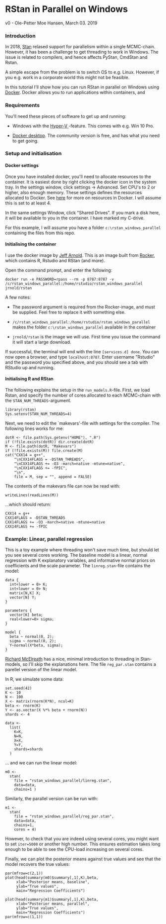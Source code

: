 # RStan in Parallel on Windows

v0 - Ole-Petter Moe Hansen, March 03. 2019

### Introduction
In 2018, [Stan](https://mc-stan.org/) relased support for parallelism within a single MCMC-chain. However, it has been a challenge to get threading to work in  Windows. The issue is related to compilers, and hence affects PyStan, CmdStan and Rstan. 

A simple escape from the problem is to switch OS to e.g. Linux. However, if you e.g. work in a corporate world this might not be feasible. 

In this tutorial I'll show how you can run RStan in parallel on Windows using [Docker](https://www.docker.com/). Docker allows you to run applications within containers, and 

### Requirements

You'll need these pieces of software to get up and running: 

- Windows with the [Hyper-V ](https://docs.microsoft.com/en-us/virtualization/hyper-v-on-windows/about/)-feature. This comes with e.g. Win 10 Pro. 

- [Docker desktop](https://www.docker.com/products/docker-desktop). The community version is free, and has what you need to get going. 

### Setup and initialisation
#### Docker settings
Once you have installed docker, you'll need to allocate resources to the container. It is easiest done by right clicking the docker icon in the system tray. In the settings window, click settings -> Advanced. Set CPU's to 2 or higher, also enough memory. These settings defines the resources allocated to Docker. See [here](https://docs.docker.com/config/containers/resource_constraints/) for more on resources in Docker. I will assume this is set to at least 4. 

In the same settings Window, click "Shared Drives". If you mark a disk here, it will be available to you in the container. I have marked my C-drive.

For this example, I will assume you have a folder `c:\rstan_windows_parallel` containing the files from this repo. 

#### Initialising the container
I use the docker image by [Jeff Arnold](https://hub.docker.com/r/jrnold/rstan/). This is an image built from [Rocker](https://www.rocker-project.org/), which contains R, Rstudio and RStan (and more).

Open the command prompt, and enter the following: 
```
docker run -e PASSWORD=rpass --rm -p 8787:8787 -v /c/rstan_windows_parallel:/home/rstudio/rstan_windows_parallel jrnold/rstan
```
A few notes: 

- The password argument is required from the Rocker-image, and must be supplied. Feel free to replace it with something else. 

- `/c/rstan_windows_parallel:/home/rstudio/rstan_windows_parallel` makes the folder `c:\rstan_windows_parallel` available in the container

- `jrnold/rstan` is the image we will use. First time you issue the command it will start a large download. 

If successful, the terminal will end with the line `[services.d] done`. You can now open a browser, and type `localhost:8787`. Enter username "Rstudio" and the password you specified above, and you should see a tab with RStudio up and running. 

#### Initialising R and RStan
The following explains the setup in the `run_models.R`-file. First, we load Rstan, and specify the number of cores allocated to each MCMC-chain with the `STAN_NUM_THREADS`-argument.  
```
library(rstan)
Sys.setenv(STAN_NUM_THREADS=4)
```

Next, we need to edit the `makevars'-file with settings for the compiler. The following lines works for me:
```
dotR <- file.path(Sys.getenv("HOME"), ".R")
if (!file.exists(dotR)) dir.create(dotR)
M <- file.path(dotR, "Makevars")
if (!file.exists(M)) file.create(M)
cat("CXX14 = g++",
    "\nCXX14FLAGS = -DSTAN_THREADS",
    "\nCXX14FLAGS += -O3 -march=native -mtune=native",
    "\nCXX14FLAGS += -fPIC",
    "\n",
    file = M, sep = "", append = FALSE)
```

The contents of the makevars file can now be read with:
```
writeLines(readLines(M))
```
...which should return: 
```
CXX14 = g++
CXX14FLAGS = -DSTAN_THREADS
CXX14FLAGS += -O3 -march=native -mtune=native
CXX14FLAGS += -fPIC
```

### Example: Linear, parallel regression
This is a toy example where threading won't save much time, but should let you see several cores working. The baseline model is a linear, normal regression with K explanatory variables, and informative normal priors on coefficients and the scale parameter. The `linreg.stan`-file contains the model: 
```
data {
  int<lower = 0> K;
  int<lower = 0> N;
  matrix[N,K] X;
  vector[N] Y;
}

parameters {
  vector[K] beta;
  real<lower=0> sigma;
}

model {
  beta ~ normal(0, 2);
  sigma ~ normal(0, 2);
  Y~normal(X*beta, sigma);
}
```

[Richard McElreath](https://github.com/rmcelreath/cmdstan_map_rect_tutorial) has a nice, minimal introduction to threading in Stan-models, so I'll skip the explanations here. The file `reg_par.stan` contains a parellel version of the linear model. 


In R, we simulate some data:
```
set.seed(42)
K <- 10
N <- 100
X <- matrix(rnorm(K*N), ncol=K)
beta <- rnorm(K)
Y <- as.vector(X %*% beta + rnorm(N))
shards <- 4

data <- 
  list(
    K=K,
    N=N,
    X=X,
    Y=Y,
    shards=shards
  )
```

... and we can run the linear model: 
```
m0 <- 
  stan(
    file = "rstan_windows_parallel/linreg.stan",
    data=data, 
    chains=1 )
```

Similarly, the parallel version can be run with:
```
m1 <- 
  stan(
    file = "rstan_windows_parallel/reg_par.stan",
    data=data, 
    chains=1,
    cores = 4)

```
However, to check that you are indeed using several cores, you might want to set `iter=5000` or another high number. This ensures estimation takes long enough to be able to see the CPU-load increasing on several cores. 

Finally, we can plot the posterior means against true values and see that the model recovers the true values: 
```
par(mfrow=c(2,1))
plot(head(summary(m0)$summary[,1],K),beta, 
     xlab="Posterior means, baseline", 
     ylab="True values", 
     main="Regression Coefficients")

plot(head(summary(m1)$summary[,1],K),beta, 
     xlab="Posterior means, parallel", 
     ylab="True values", 
     main="Regression Coefficients")
par(mfrow=c(1,1))

```



